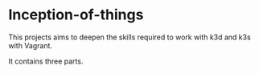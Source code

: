 # Inception-of-things

This projects aims to deepen the skills required to work with k3d and k3s with Vagrant.

It contains three parts.